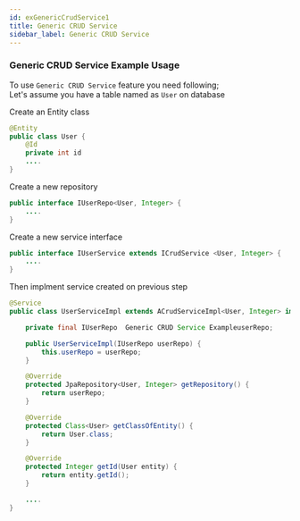 ```yaml
---
id: exGenericCrudService1
title: Generic CRUD Service
sidebar_label: Generic CRUD Service
---
```



### Generic CRUD Service Example Usage
To use `Generic CRUD Service` feature you need following; \
Let's assume you have a table named as `User` on database

Create an Entity class

```java
@Entity
public class User {
    @Id
    private int id
    ....
}
```

Create a new repository 

```java
public interface IUserRepo<User, Integer> {
    ....
}
```

Create a new service interface

```java
public interface IUserService extends ICrudService <User, Integer> {
    ....
}
```

Then implment service created on previous step

```java
@Service
public class UserServiceImpl extends ACrudServiceImpl<User, Integer> implements IUserService {

    private final IUserRepo  Generic CRUD Service ExampleuserRepo;

    public UserServiceImpl(IUserRepo userRepo) {
        this.userRepo = userRepo;
    }

    @Override
    protected JpaRepository<User, Integer> getRepository() {
        return userRepo;
    }

    @Override
    protected Class<User> getClassOfEntity() {
        return User.class;
    }

    @Override
    protected Integer getId(User entity) {
        return entity.getId();
    }

    ....
}

```